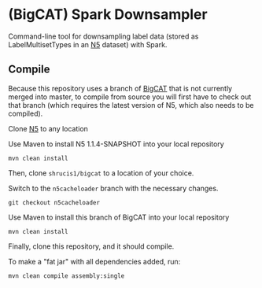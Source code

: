 # (BigCAT) Spark Downsampler
Command-line tool for downsampling label data (stored as LabelMultisetTypes in an [N5](https://github.com/saalfeldlab/n5) dataset) with Spark.

## Compile

Because this repository uses a branch of [BigCAT](https://github.com/shrucis1/bigcat) that is not currently merged into master, to compile from source you will first have to check out that branch (which requires the latest version of N5, which also needs to be compiled).

Clone [N5](https://github.com/saalfeldlab/n5) to any location

Use Maven to install N5 1.1.4-SNAPSHOT into your local repository

```
mvn clean install
```

Then, clone `shrucis1/bigcat` to a location of your choice.

Switch to the `n5cacheloader` branch with the necessary changes.

```
git checkout n5cacheloader
```

Use Maven to install this branch of BigCAT into your local repository

```
mvn clean install
```

Finally, clone this repository, and it should compile.

To make a "fat jar" with all dependencies added, run:

```
mvn clean compile assembly:single
```
